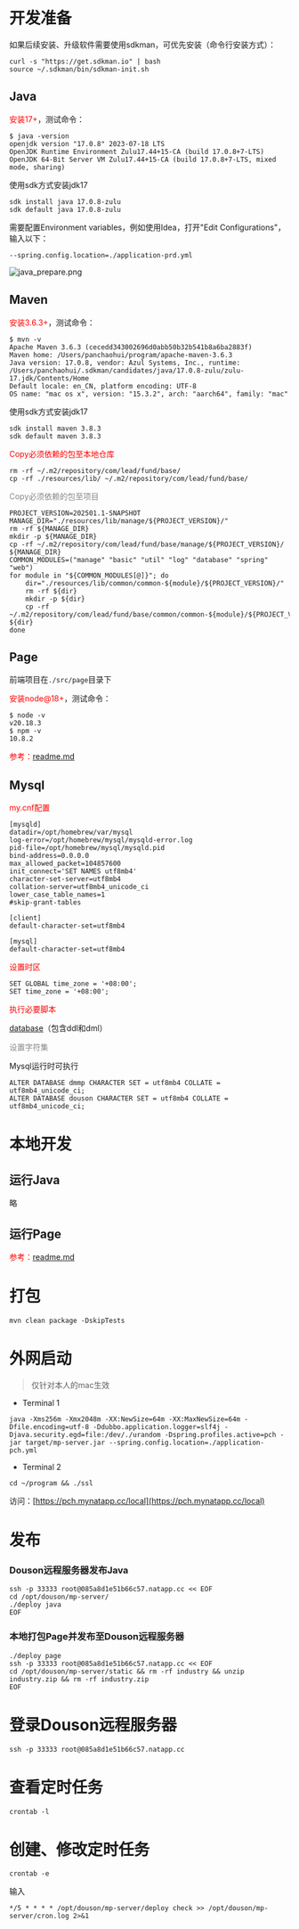 # 开发准备

如果后续安装、升级软件需要使用sdkman，可优先安装（命令行安装方式）：

```shell
curl -s "https://get.sdkman.io" | bash
source ~/.sdkman/bin/sdkman-init.sh
```

## Java

<span style="color: #FF0000;">安装17+</span>，测试命令：

```text
$ java -version
openjdk version "17.0.8" 2023-07-18 LTS
OpenJDK Runtime Environment Zulu17.44+15-CA (build 17.0.8+7-LTS)
OpenJDK 64-Bit Server VM Zulu17.44+15-CA (build 17.0.8+7-LTS, mixed mode, sharing)
```

使用sdk方式安装jdk17

```shell
sdk install java 17.0.8-zulu
sdk default java 17.0.8-zulu
```

需要配置Environment variables，例如使用Idea，打开"Edit Configurations"，输入以下：

```text
--spring.config.location=./application-prd.yml
```
![java_prepare.png](resources/image/java_prepare.png)

## Maven

<span style="color: #FF0000;">安装3.6.3+</span>，测试命令：

```text
$ mvn -v
Apache Maven 3.6.3 (cecedd343002696d0abb50b32b541b8a6ba2883f)
Maven home: /Users/panchaohui/program/apache-maven-3.6.3
Java version: 17.0.8, vendor: Azul Systems, Inc., runtime: /Users/panchaohui/.sdkman/candidates/java/17.0.8-zulu/zulu-17.jdk/Contents/Home
Default locale: en_CN, platform encoding: UTF-8
OS name: "mac os x", version: "15.3.2", arch: "aarch64", family: "mac"
```

使用sdk方式安装jdk17

```shell
sdk install maven 3.8.3
sdk default maven 3.8.3
```

<span style="color: #FF0000;">Copy必须依赖的包至本地仓库</span>

```shell
rm -rf ~/.m2/repository/com/lead/fund/base/
cp -rf ./resources/lib/ ~/.m2/repository/com/lead/fund/base/
```

<span style="color: #888888;">Copy必须依赖的包至项目</span>

```shell
PROJECT_VERSION=202501.1-SNAPSHOT
MANAGE_DIR="./resources/lib/manage/${PROJECT_VERSION}/"
rm -rf ${MANAGE_DIR}
mkdir -p ${MANAGE_DIR}
cp -rf ~/.m2/repository/com/lead/fund/base/manage/${PROJECT_VERSION}/ ${MANAGE_DIR}
COMMON_MODULES=("manage" "basic" "util" "log" "database" "spring" "web")
for module in "${COMMON_MODULES[@]}"; do
    dir="./resources/lib/common/common-${module}/${PROJECT_VERSION}/"
    rm -rf ${dir}
    mkdir -p ${dir}
    cp -rf ~/.m2/repository/com/lead/fund/base/common/common-${module}/${PROJECT_VERSION}/ ${dir}
done
```

## Page

前端项目在`./src/page`目录下

<span style="color: #FF0000;">安装node@18+</span>，测试命令：

```text
$ node -v
v20.18.3
$ npm -v
10.8.2
```

<span style="color: #FF0000;">参考：[readme.md](src/page/readme.md)</span>


## Mysql

<span style="color: #FF0000;">my.cnf配置</span>

```text
[mysqld]
datadir=/opt/homebrew/var/mysql
log-error=/opt/homebrew/mysql/mysqld-error.log
pid-file=/opt/homebrew/mysql/mysqld.pid
bind-address=0.0.0.0
max_allowed_packet=104857600
init_connect='SET NAMES utf8mb4'
character-set-server=utf8mb4
collation-server=utf8mb4_unicode_ci
lower_case_table_names=1
#skip-grant-tables

[client]
default-character-set=utf8mb4

[mysql]
default-character-set=utf8mb4
```

<span style="color: #FF0000;">设置时区</span>

```shell
SET GLOBAL time_zone = '+08:00';
SET time_zone = '+08:00';
```

<span style="color: #FF0000;">执行必要脚本</span>

[database](resources/database)（包含ddl和dml）

<span style="color: #888888;">设置字符集</span>

Mysql运行时可执行

```shell
ALTER DATABASE dmmp CHARACTER SET = utf8mb4 COLLATE = utf8mb4_unicode_ci;
ALTER DATABASE douson CHARACTER SET = utf8mb4 COLLATE = utf8mb4_unicode_ci;
```

# 本地开发

## 运行Java

略

## 运行Page

<span style="color: #FF0000;">参考：[readme.md](src/page/readme.md)</span>

# 打包

```shell
mvn clean package -DskipTests
```

# 外网启动

> 仅针对本人的mac生效

- Terminal 1

```shell
java -Xms256m -Xmx2048m -XX:NewSize=64m -XX:MaxNewSize=64m -Dfile.encoding=utf-8 -Ddubbo.application.logger=slf4j -Djava.security.egd=file:/dev/./urandom -Dspring.profiles.active=pch -jar target/mp-server.jar --spring.config.location=./application-pch.yml
```

- Terminal 2
```shell
cd ~/program && ./ssl
```

访问：[https://pch.mynatapp.cc/local](https://pch.mynatapp.cc/local)

# 发布

### Douson远程服务器发布Java

```shell
ssh -p 33333 root@085a8d1e51b66c57.natapp.cc << EOF
cd /opt/douson/mp-server/
./deploy java
EOF
```

### 本地打包Page并发布至Douson远程服务器

```shell
./deploy page
ssh -p 33333 root@085a8d1e51b66c57.natapp.cc << EOF
cd /opt/douson/mp-server/static && rm -rf industry && unzip industry.zip && rm -rf industry.zip
EOF
```
# 登录Douson远程服务器

```shell
ssh -p 33333 root@085a8d1e51b66c57.natapp.cc
```

# 查看定时任务

```shell
crontab -l
```

# 创建、修改定时任务

```shell
crontab -e
```

输入

```text
*/5 * * * * /opt/douson/mp-server/deploy check >> /opt/douson/mp-server/cron.log 2>&1
```
